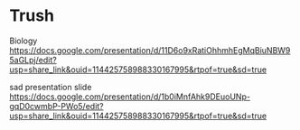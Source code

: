 # Trush

Biology
https://docs.google.com/presentation/d/11D6o9xRatiOhhmhEgMqBiuNBW95aGLpj/edit?usp=share_link&ouid=114425758988330167995&rtpof=true&sd=true

sad presentation slide
https://docs.google.com/presentation/d/1b0iMnfAhk9DEuoUNp-gqD0cwmbP-PWo5/edit?usp=share_link&ouid=114425758988330167995&rtpof=true&sd=true

